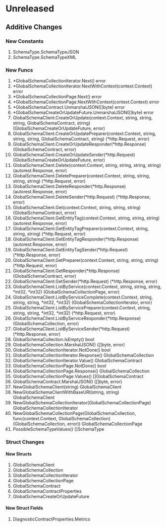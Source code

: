 # Unreleased

## Additive Changes

### New Constants

1. SchemaType.SchemaTypeJSON
1. SchemaType.SchemaTypeXML

### New Funcs

1. *GlobalSchemaCollectionIterator.Next() error
1. *GlobalSchemaCollectionIterator.NextWithContext(context.Context) error
1. *GlobalSchemaCollectionPage.Next() error
1. *GlobalSchemaCollectionPage.NextWithContext(context.Context) error
1. *GlobalSchemaContract.UnmarshalJSON([]byte) error
1. *GlobalSchemaCreateOrUpdateFuture.UnmarshalJSON([]byte) error
1. GlobalSchemaClient.CreateOrUpdate(context.Context, string, string, string, GlobalSchemaContract, string) (GlobalSchemaCreateOrUpdateFuture, error)
1. GlobalSchemaClient.CreateOrUpdatePreparer(context.Context, string, string, string, GlobalSchemaContract, string) (*http.Request, error)
1. GlobalSchemaClient.CreateOrUpdateResponder(*http.Response) (GlobalSchemaContract, error)
1. GlobalSchemaClient.CreateOrUpdateSender(*http.Request) (GlobalSchemaCreateOrUpdateFuture, error)
1. GlobalSchemaClient.Delete(context.Context, string, string, string, string) (autorest.Response, error)
1. GlobalSchemaClient.DeletePreparer(context.Context, string, string, string, string) (*http.Request, error)
1. GlobalSchemaClient.DeleteResponder(*http.Response) (autorest.Response, error)
1. GlobalSchemaClient.DeleteSender(*http.Request) (*http.Response, error)
1. GlobalSchemaClient.Get(context.Context, string, string, string) (GlobalSchemaContract, error)
1. GlobalSchemaClient.GetEntityTag(context.Context, string, string, string) (autorest.Response, error)
1. GlobalSchemaClient.GetEntityTagPreparer(context.Context, string, string, string) (*http.Request, error)
1. GlobalSchemaClient.GetEntityTagResponder(*http.Response) (autorest.Response, error)
1. GlobalSchemaClient.GetEntityTagSender(*http.Request) (*http.Response, error)
1. GlobalSchemaClient.GetPreparer(context.Context, string, string, string) (*http.Request, error)
1. GlobalSchemaClient.GetResponder(*http.Response) (GlobalSchemaContract, error)
1. GlobalSchemaClient.GetSender(*http.Request) (*http.Response, error)
1. GlobalSchemaClient.ListByService(context.Context, string, string, string, *int32, *int32) (GlobalSchemaCollectionPage, error)
1. GlobalSchemaClient.ListByServiceComplete(context.Context, string, string, string, *int32, *int32) (GlobalSchemaCollectionIterator, error)
1. GlobalSchemaClient.ListByServicePreparer(context.Context, string, string, string, *int32, *int32) (*http.Request, error)
1. GlobalSchemaClient.ListByServiceResponder(*http.Response) (GlobalSchemaCollection, error)
1. GlobalSchemaClient.ListByServiceSender(*http.Request) (*http.Response, error)
1. GlobalSchemaCollection.IsEmpty() bool
1. GlobalSchemaCollection.MarshalJSON() ([]byte, error)
1. GlobalSchemaCollectionIterator.NotDone() bool
1. GlobalSchemaCollectionIterator.Response() GlobalSchemaCollection
1. GlobalSchemaCollectionIterator.Value() GlobalSchemaContract
1. GlobalSchemaCollectionPage.NotDone() bool
1. GlobalSchemaCollectionPage.Response() GlobalSchemaCollection
1. GlobalSchemaCollectionPage.Values() []GlobalSchemaContract
1. GlobalSchemaContract.MarshalJSON() ([]byte, error)
1. NewGlobalSchemaClient(string) GlobalSchemaClient
1. NewGlobalSchemaClientWithBaseURI(string, string) GlobalSchemaClient
1. NewGlobalSchemaCollectionIterator(GlobalSchemaCollectionPage) GlobalSchemaCollectionIterator
1. NewGlobalSchemaCollectionPage(GlobalSchemaCollection, func(context.Context, GlobalSchemaCollection) (GlobalSchemaCollection, error)) GlobalSchemaCollectionPage
1. PossibleSchemaTypeValues() []SchemaType

### Struct Changes

#### New Structs

1. GlobalSchemaClient
1. GlobalSchemaCollection
1. GlobalSchemaCollectionIterator
1. GlobalSchemaCollectionPage
1. GlobalSchemaContract
1. GlobalSchemaContractProperties
1. GlobalSchemaCreateOrUpdateFuture

#### New Struct Fields

1. DiagnosticContractProperties.Metrics
